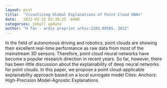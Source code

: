 ```yaml
---
layout: post
title:  "Visualizing Global Explanations of Point Cloud DNNs"
date:   2022-03-22 03:39:25 -0400
categories: jekyll update
author: "H Tan - arXiv preprint arXiv:2203.09505, 2022"
---
```

In the field of autonomous driving and robotics, point clouds are showing their excellent real-time performance as raw data from most of the mainstream 3D sensors. Therefore, point cloud neural networks have become a popular research direction in recent years. So far, however, there has been little discussion about the explainability of deep neural networks for point clouds. In this paper, we propose a point cloud-applicable explainability approach based on a local surrogate model Cites: Anchors: High-Precision Model-Agnostic Explanations